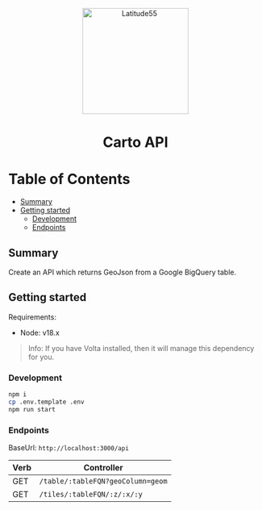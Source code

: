 <p align="center">
    <img alt="Latitude55" src="https://res.cloudinary.com/latitude55/image/upload/v1634117961/logo-light.svg" width="210" />
</p>
<h1 align="center">
Carto API
</h1>

# Table of Contents

<!-- START doctoc generated TOC please keep comment here to allow auto update -->
<!-- DON'T EDIT THIS SECTION, INSTEAD RE-RUN doctoc TO UPDATE -->

- [Summary](#summary)
- [Getting started](#getting-started)
  - [Development](#development)
  - [Endpoints](#endpoints)

<!-- END doctoc generated TOC please keep comment here to allow auto update -->

## Summary

Create an API which returns GeoJson from a Google BigQuery table.

## Getting started

Requirements:

- Node: v18.x

> Info: If you have Volta installed, then it will manage this dependency for you.

### Development

```bash
npm i
cp .env.template .env
npm run start
```

### Endpoints

BaseUrl: `http://localhost:3000/api`

| Verb | Controller                        |
| ---- | --------------------------------- |
| GET  | `/table/:tableFQN?geoColumn=geom` |
| GET  | `/tiles/:tableFQN/:z/:x/:y`       |
